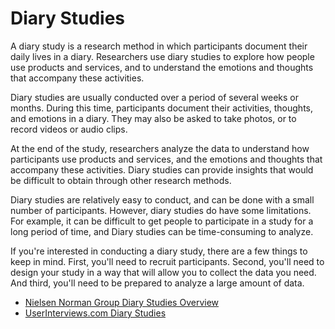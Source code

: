 # Diary Studies

A diary study is a research method in which participants document their daily lives in a diary. Researchers use diary studies to explore how people use products and services, and to understand the emotions and thoughts that accompany these activities.

Diary studies are usually conducted over a period of several weeks or months. During this time, participants document their activities, thoughts, and emotions in a diary. They may also be asked to take photos, or to record videos or audio clips.

At the end of the study, researchers analyze the data to understand how participants use products and services, and the emotions and thoughts that accompany these activities. Diary studies can provide insights that would be difficult to obtain through other research methods.

Diary studies are relatively easy to conduct, and can be done with a small number of participants. However, diary studies do have some limitations. For example, it can be difficult to get people to participate in a study for a long period of time, and Diary studies can be time-consuming to analyze.

If you're interested in conducting a diary study, there are a few things to keep in mind. First, you'll need to recruit participants. Second, you'll need to design your study in a way that will allow you to collect the data you need. And third, you'll need to be prepared to analyze a large amount of data.

- [Nielsen Norman Group Diary Studies Overview](https://www.nngroup.com/articles/diary-studies/)
- [UserInterviews.com Diary Studies](https://www.userinterviews.com/ux-research-field-guide-chapter/diary-studies)
